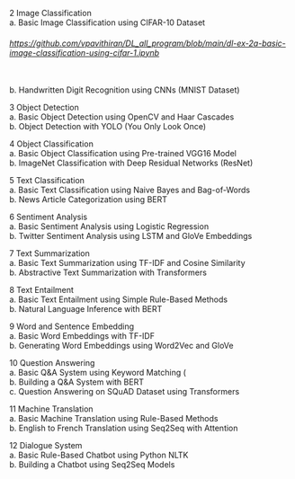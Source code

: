 2 Image Classification
<br>a. Basic Image Classification using CIFAR-10
Dataset     <h6>https://github.com/vpavithiran/DL_all_program/blob/main/dl-ex-2a-basic-image-classification-using-cifar-1.ipynb</h6>
<br>b. Handwritten Digit Recognition using CNNs
(MNIST Dataset)

3 Object Detection
<br>a. Basic Object Detection using OpenCV and Haar
Cascades 
<br>b. Object Detection with YOLO (You Only Look
Once)

4 Object Classification
<br>a. Basic Object Classification using Pre-trained
VGG16 Model 
<br>b. ImageNet Classification with Deep Residual
Networks (ResNet)

5 Text Classification
<br>a. Basic Text Classification using Naive Bayes and
Bag-of-Words 
<br>b. News Article Categorization using BERT

6 Sentiment Analysis
<br>a. Basic Sentiment Analysis using Logistic
Regression 
<br>b. Twitter Sentiment Analysis using LSTM and
GloVe Embeddings 

7 Text Summarization
<br>a. Basic Text Summarization using TF-IDF and
Cosine Similarity 
<br>b. Abstractive Text Summarization with
Transformers 

8 Text Entailment
<br>a. Basic Text Entailment using Simple Rule-Based
Methods 
<br>b. Natural Language Inference with BERT

9 Word and Sentence Embedding
<br>a. Basic Word Embeddings with TF-IDF 
<br>b. Generating Word Embeddings using Word2Vec
and GloVe

10 Question Answering
<br>a. Basic Q&A System using Keyword Matching (
<br>b. Building a Q&A System with BERT 
<br>c. Question Answering on SQuAD Dataset using
Transformers 

11 Machine Translation
<br>a. Basic Machine Translation using Rule-Based
Methods 
<br>b. English to French Translation using Seq2Seq
with Attention

12 Dialogue System
<br>a. Basic Rule-Based Chatbot using Python NLTK 
<br>b. Building a Chatbot using Seq2Seq Models
